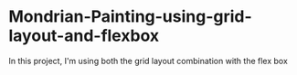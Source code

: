 # Mondrian-Painting-using-grid-layout-and-flexbox
In this project, I'm using both the grid layout combination with the flex box
